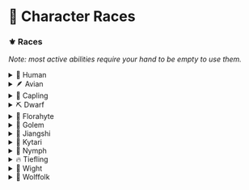 # 🧬 Character Races

### ⚜️ Races

_Note: most active abilities require your hand to be empty to use them._

<details>

<summary>🧑 Human</summary>

* **Server Effects:** None.
* **Lifespan:** 70-100 years (child up until 18)
* **Height:** 135cm - 200cm
* **RP Difficulty:** 1/5

Humans are humans.

</details>

<details>

<summary>🪶 Avian</summary>

* **Server Effects:** Sneaking in the air allows them to do a 'double jump'.
* **Lifespan:** 100-130 years (child up until 18)
* **Height:** 140cm - 190cm
* **RP Difficulty:** 2/5

Avians are birdlike humanoids who typically wield great strength.

</details>

<details>

<summary>🐐 Capling</summary>

* **Server Effects:** Can sneak while in the air to dive bomb to the ground. Can also do a strong "punch" while sneaking to send their victims flying.
* **Lifespan:** 100-120 years (child up until 20)
* **Height:** 170cm - 200cm
* **RP Difficulty:** 3/5

Caplings are are satyr-like creatures who often live in colder places, such as mountains or snowy taigas. They have hooves instead of feet.

</details>

<details>

<summary>⛏️ Dwarf</summary>

* **Server Effects:** Have greatly reduced experience costs when using anvils. Can also scavenge raw materials while mining.
* **Lifespan:** 150-170 years (child up until 20)
* **Height:** 90cm - 130cm
* **RP Difficulty:** 2/5

Dwarves are smaller humanoids who typically prefer the underground to the outside.

</details>

<details>

<summary>🌸 Florahyte</summary>

* **Server Effects:** Can use photosynthesis to replenish hunger in the sunlight.
* **Lifespan:** 150-170 years (child up until 20)
* **Height:** 130cm - 160cm
* **RP Difficulty:** 1/5

Florahytes are plant-based organisms. They draw strength from flowers and sunlight.

</details>

<details>

<summary>🤖 Golem</summary>

* **Server Effects:** Consume redstone when they take damage as a means of 'repairing'. If they have no redstone, they will wither. Can consume normal food too.
* **Lifespan:** 200-300 years
* **Height:** 150cm - 180cm
* **RP Difficulty:** 4/5

Golems are an automaton-like race who have been imbued with souls.

</details>

<details>

<summary>🧟 Jiangshi</summary>

* **Server Effects:** Will not be targeted by undead monsters.
* **Lifespan:** 200-230 years (child up until 20)
* **Height:** 130cm - 200cm
* **RP Difficulty:** 5/5

&#x20;Undead humanoids who are friendly with other undeads.

</details>

<details>

<summary>🦊 Kytari</summary>

* **Server Effects:** Can right click entities to 'trick' them into following.
* **Lifespan:** 80-110 years
* **Height:** 135cm - 200cm
* **RP Difficulty:** 3/5

Said to be descendants of a mythical creature that could control animals, the humanoid Kytari have a keen connection to nature and can communicate with animals more easily than other races.

</details>

<details>

<summary>🧜‍ Nymph</summary>

* **Server Effects:** Can breathe underwater and can 'dash' while swimming (using sneak).
* **Lifespan:** 170-210 years (child up until 20)
* **Height:** 150cm - 190cm
* **RP Difficulty:** 1/5

Typically agile, but lack physical strength. Can look varied.

</details>

<details>

<summary>🔥 Tiefling</summary>

* **Server Effects:** Don't take any fire damage, instead gaining strength and speed. Can't go in water (unless they have Water Breathing).
* **Lifespan:** 100-150 years (child up until 16)
* **Height:** 150cm - 230cm
* **RP Difficulty:** 2/5

A humanoid race with reddish skin and horns.

</details>

<details>

<summary>👻 Wight</summary>

* **Server Effects:** Can sneak to go invisible.
* **Lifespan:** 400-500 years (cannot be children)
* **Height:** 135cm - 200cm
* **RP Difficulty:** 4/5

Wights are undead humans who still inhabit their deceased bodies.

</details>

<details>

<summary>🐺 Wolffolk</summary>

* **Server Effects:** Receive strength and resistance when they take damage. Can sneak to acquire night vision.
* **Lifespan:** 260-320 years (child up until 20)
* **Height:** 180cm - 230cm
* **RP Difficulty:** 3/5

&#x20;Animalistic humanoids who are typically very strong.&#x20;

</details>
